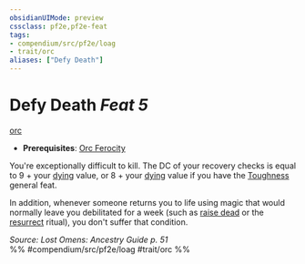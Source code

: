 ```yaml
---
obsidianUIMode: preview
cssclass: pf2e,pf2e-feat
tags:
- compendium/src/pf2e/loag
- trait/orc
aliases: ["Defy Death"]
---
```

# Defy Death  *Feat 5*  
[orc](/rules/traits/orc.md)  

- **Prerequisites**: [Orc Ferocity](/compendium/feats/orc-ferocity.md)

You're exceptionally difficult to kill. The DC of your recovery checks is equal to 9 + your [dying](/rules/conditions.md#Dying) value, or 8 + your [dying](/rules/conditions.md#Dying) value if you have the [Toughness](/compendium/feats/toughness.md) general feat.

In addition, whenever someone returns you to life using magic that would normally leave you debilitated for a week (such as [raise dead](/compendium/spells/raise-dead.md) or the [resurrect](/compendium/spells/rituals/resurrect.md) ritual), you don't suffer that condition.

*Source: Lost Omens: Ancestry Guide p. 51*  
%% #compendium/src/pf2e/loag #trait/orc %%